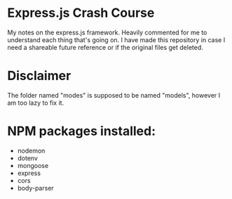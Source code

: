 # Express.js Crash Course
My notes on the express.js framework. Heavily commented for me to understand each thing that's going on. I have made this repository in case I need a shareable future reference or if the original files get deleted.

# Disclaimer
The folder named "modes" is supposed to be named "models", however I am too lazy to fix it. 

# NPM packages installed:
- nodemon
- dotenv
- mongoose
- express
- cors
- body-parser

